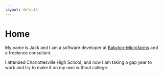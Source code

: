 ```yaml
---
layout: default
---
```


# Home

My name is Jack and I am a software developer at [Babylon-Microfarms](https://www.babylonmicrofarms.com/) and a freelance consultant.

I attended Charlottesville High School, and now I am taking a gap year to work and try to make it on my own without college.
